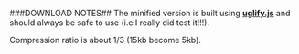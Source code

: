 ###DOWNLOAD NOTES##
The minified version is built using **[uglify.js](https://github.com/mishoo/UglifyJS)** and should always be safe to use (i.e I really did test it!!!).

Compression ratio is about 1/3 (15kb become 5kb).
